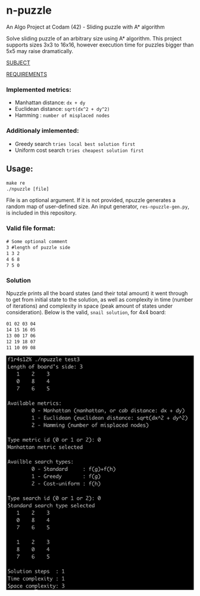 # n-puzzle

An Algo Project at Codam (42) - Sliding puzzle with A* algorithm

Solve sliding puzzle of an arbitrary size using A* algorithm. This project supports sizes 3x3 to 16x16, however execution time for puzzles bigger than 5x5 may raise dramatically.

[SUBJECT](/SUBJECT.en.pdf)

[REQUIREMENTS](https://github.com/k-off/n-puzzle/wiki)

### Implemented metrics:
 - Manhattan distance: `dx + dy`
 - Euclidean distance: `sqrt(dx^2 + dy^2)`
 - Hamming : `number of misplaced nodes`
 
### Additionaly imlemented:
 - Greedy search `tries local best solution first`
 - Uniform cost search `tries cheapest solution first`

## Usage:
```
make re
./npuzzle [file]
```
File is an optional argument. If it is not provided, npuzzle generates a random map of user-defined size. An input generator, `res-npuzzle-gen.py`, is included in this repository. 

### Valid file format:
```
# Some optional comment
3 #length of puzzle side
1 3 2
4 6 8
7 5 0
```

### Solution

Npuzzle prints all the board states (and their total amount) it went through to get from initial state to the solution, as well as complexity in time (number of iterations) and complexity in space (peak amount of states under consideration).
Below is the valid, `snail solution`, for 4x4 board:
```
01 02 03 04
14 15 16 05
13 00 17 06
12 19 18 07
11 10 09 08
```

![output](output.png)
